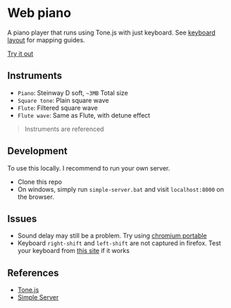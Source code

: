 # Web piano
A piano player that runs using Tone.js with just keyboard. See [keyboard layout](keyboard-layout.png) for mapping guides.

[Try it out](https://custap80.github.io/instr)


## Instruments
- `Piano`: Steinway D soft, `~3MB` Total size
- `Square tone`: Plain square wave
- `Flute`: Filtered square wave
- `Flute wave`: Same as Flute, with detune effect

> Instruments are referenced


## Development
To use this locally. I recommend to run your own server.
- Clone this repo
- On windows, simply run `simple-server.bat` and visit `localhost:8000` on the browser.


## Issues
- Sound delay may still be a problem. Try using [chromium portable](https://github.com/custap80/cef-builds/releases)
- Keyboard `right-shift` and `left-shift` are not captured in firefox. Test your keyboard from [this site](https://www.toptal.com/developers/keycode) if it works


## References
- [Tone.js](https://github.com/Tonejs/Tone.js)
- [Simple Server](https://github.com/TheWaWaR/simple-http-server)
